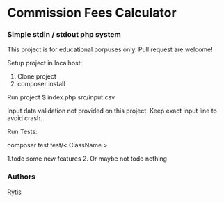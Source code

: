 
# Commission Fees Calculator
### Simple stdin / stdout php system

This project is for educational porpuses only. Pull request are welcome!

Setup project in localhost: 

1. Clone project
2. composer install

Run project
$ index.php src/input.csv

Input data validation not provided on this project. Keep exact input line to avoid crash.

Run Tests:

composer test test/< ClassName >

1.todo some new features
2. Or maybe not todo nothing

### Authors
[Rytis](https://github.com/Ryttis)